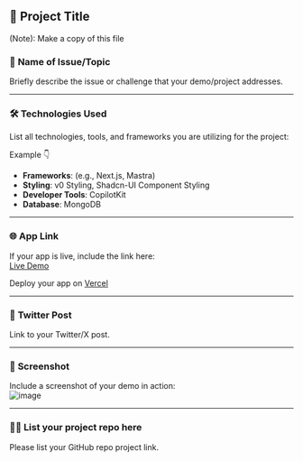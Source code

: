 ## 🚀 **Project Title**

(Note): Make a copy of this file

### 📝 **Name of Issue/Topic**

Briefly describe the issue or challenge that your demo/project addresses.

---

### 🛠️ **Technologies Used**

List all technologies, tools, and frameworks you are utilizing for the project:

Example 👇
- **Frameworks**: (e.g., Next.js, Mastra)
- **Styling**: v0 Styling, Shadcn-UI Component Styling
- **Developer Tools**: CopilotKit
- **Database**: MongoDB

---

### 🌐 **App Link**

If your app is live, include the link here:  
[Live Demo](http://google.com)

Deploy your app on [Vercel](https://vercel.com/new)

---

### 🎯 **Twitter Post**

Link to your Twitter/X post.

---

### 📸 **Screenshot**

Include a screenshot of your demo in action:  
![image](https://github.com/user-attachments/assets/5d2a020c-dc8f-4b27-85db-ba1413bdc8f6)

---

### 🙋‍♂️ **List your project repo here**

Please list your GitHub repo project link.

